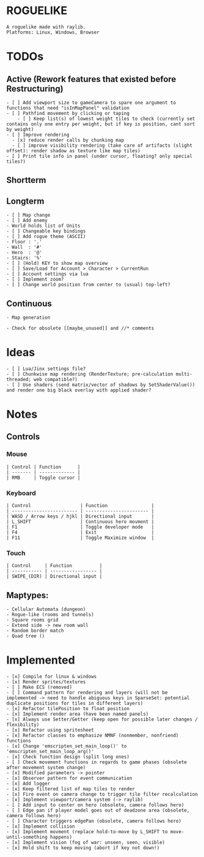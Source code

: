 # ROGUELIKE
    A roguelike made with raylib.
    Platforms: Linux, Windows, Browser


# TODOs
## Active (Rework features that existed before Restructuring)
    - [ ] Add viewport size to gameCamera to spare one argument to functions that need "isInMapPanel" validation
    - [ ] Pathfind movement by clicking or taping
        - [ ] Keep list(s) of lowest weight tiles to check (currently set contains only one entry per weight, but if key is position, cant sort by weight)
    - [ ] Improve rendering 
      - [x] reduce render calls by chunking map
      - [ ] improve visibility rendering (take care of artifacts (slight offset): render shadow as texture like map tiles)
    - [ ] Print tile info in panel (under cursor, floating? only special tiles?)


## Shortterm


## Longterm
    - [ ] Map change
    - [ ] Add enemy
    - World holds list of Units
    - [ ] Changeable key bindings
    - [ ] Add rogue theme (ASCII)
    - Floor : '.'
    - Wall  : '#'
    - Hero  : '@'
    - Stairs: '%'
    - [ ] (Hold) KEY to show map overview
    - [ ] Save/Load for Account > Character > CurrentRun
    - [ ] Account settings via lua
    - [ ] Implement zoom?
    - [ ] Change world position from center to (usual) top-left?


## Continuous
    - Map generation

    - Check for obsolete [[maybe_unused]] and //* comments


# Ideas
    - [ ] Lua/Jinx settings file?
    - [ ] Chunkwise map rendering (RenderTexture; pre-calculation multi-threaded; web compatible?)
    - [ ] Use shaders (send matrix/vector of shadows by SetShaderValue()) and render one big black overlay with applied shader?


# Notes

## Controls

### Mouse
    | Control | Function      |
    | ------- | ------------- |
    | RMB     | Toggle cursor |


### Keyboard
    | Control                  | Function                |
    | ------------------------ | ----------------------- |
    | WASD / Arrow keys / hjkl | Directional input       |
    | L_SHIFT                  | Continuous hero movment |
    | F1                       | Toggle developer mode   |
    | F4                       | Exit                    |
    | F11                      | Toggle Maximize window  |


### Touch
    | Control     | Function          |
    | ----------- | ----------------- |
    | SWIPE_(DIR) | Directional input |

## Maptypes:
    - Cellular Automata (dungeon)
    - Rogue-like (rooms and tunnels)
    - Square rooms grid
    - Extend side -> new room wall
    - Random border match
    - Quad tree ()

# Implemented
    - [x] Compile for linux & windows
    - [x] Render sprites/textures
    - [ ] Make ECS (removed)
    - [ ] Command pattern for rendering and layers (will not be implemented -> need to handle abiguous keys in SparseSet: potential duplicate positions for tiles in different layers)
    - [x] Refactor tilePosition to float position
    - [x] Implement render area (have been named panels)
    - [x] Always use Setter/Getter (keep open for possible later changes / flexibility)
    - [x] Refactor using spritesheet
    - [x] Refactor classes to emphasize NMNF (nonmember, nonfriend) functions
    - [x] Change 'emscripten_set_main_loop()' to 'emscripten_set_main_loop_arg()'
    - [x] Check function design (split long ones)
    - [ ] Check movement functions in regards to game phases (obsolete after movement system change)
    - [x] Modified parameters -> pointer
    - [x] Observer pattern for event communication
    - [x] Add logger
    - [x] Keep filtered list of map tiles to render
    - [x] Fire event on camera change to trigger tile filter recalculation
    - [x] Implement viewport/camera system (-> raylib)
    - [ ] Add input to center on hero (obsolete, camera follows hero)
    - [ ] Edge pan if player model goes out of deadzone area (obsolete, camera follows hero)
    - [ ] Character triggers edgePan (obsolete, camera follows hero)
    - [x] Implement collision
    - [x] Implement movment (replace hold-to-move by L_SHIFT to move-until-something happens)
    - [x] Implement vision (fog of war: unseen, seen, visible)
    - [x] Hold shift to keep moving (abort if key not down!)
